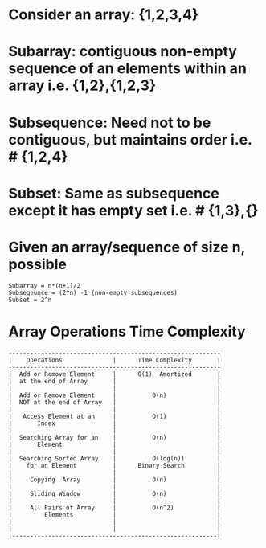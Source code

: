 # Consider an array: {1,2,3,4}

# Subarray: contiguous non-empty sequence of an elements within an array i.e. {1,2},{1,2,3}

# Subsequence: Need not to be contiguous, but maintains order i.e. # {1,2,4}

# Subset: Same as subsequence except it has empty set i.e. # {1,3},{}

# Given an array/sequence of size n, possible

```
Subarray = n*(n+1)/2
Subseqeunce = (2^n) -1 (non-empty subsequences)
Subset = 2^n
```

# Array Operations Time Complexity

```
-----------------------------------------------------------
|    Operations              |      Time Complexity       |
-----------------------------------------------------------
|  Add or Remove Element     |      O(1)  Amortized       |
|  at the end of Array       |                            |
|                            |                            |
|  Add or Remove Element     |          O(n)              |
|  NOT at the end of Array   |                            |
|                            |                            |
|   Access Element at an     |          O(1)              |
|       Index                |                            |
|                            |                            |
|  Searching Array for an    |          O(n)              |
|       Element              |                            |
|                            |                            |
|  Searching Sorted Array    |          O(log(n))         |
|    for an Element          |      Binary Search         |
|                            |                            |
|     Copying  Array         |          O(n)              |
|                            |                            |
|     Sliding Window         |          O(n)              |
|                            |                            |
|     All Pairs of Array     |          O(n^2)            |
|         Elements           |                            |
|                            |                            |
|                            |                            |
|---------------------------------------------------------|

```
